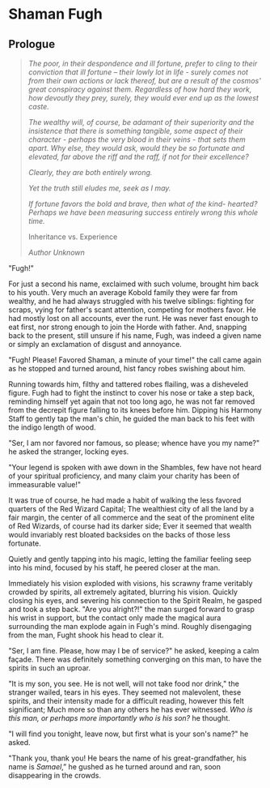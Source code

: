 # Shaman Fugh

## Prologue

> _The poor, in their despondence and ill fortune, prefer to cling
to their conviction that ill fortune – their lowly lot in life -
surely comes not
from their own actions or lack thereof, but are
a result of the cosmos' great conspiracy against them.
Regardless of how hard they work, how devoutly they prey,
surely, they would ever end up as the lowest caste._
> 
> _The wealthy will, of course, be adamant of their superiority
and the insistence that there is something tangible, some aspect
of their character - perhaps the very blood in their veins - that
sets them apart. Why else, they would ask, would they be so
fortunate and elevated, far above the riff and the raff, if not
for their excellence?_
> 
> _Clearly, they are both entirely wrong._
> 
> _Yet the truth still eludes me, seek as I may._
> 
> _If fortune favors the bold and brave, then what of the kind-
hearted? Perhaps we have been measuring success entirely
wrong this whole time._
> 
> 
> Inheritance vs. Experience
> 
> _Author Unknown_


"Fugh!"

For just a second his name, exclaimed with such volume, brought him back to his youth. Very much an average Kobold family they were far from wealthy, and he had always struggled with his twelve siblings: fighting for scraps, vying for father's scant attention, competing for mothers favor. He had mostly lost on all accounts, ever the runt. He was never fast enough to eat first, nor strong enough to join the Horde with father. And, snapping back to the present, still unsure if his name, Fugh, was indeed a given name or simply an exclamation of disgust and annoyance.

"Fugh! Please! Favored Shaman, a minute of your time!" the call came again as he stopped and turned around, hist fancy robes swishing about him.

Running towards him, filthy and tattered robes flailing, was a disheveled figure. Fugh had to fight the instinct to cover his nose or take a step back, reminding himself yet again that not too long ago, he was not far removed from the decrepit figure falling to its knees before him. Dipping his Harmony Staff to gently tap the man's chin, he guided the man back to his feet with the indigo length of wood.

"Ser, I am nor favored nor famous, so please; whence have you my name?" he asked the stranger, locking eyes.

"Your legend is spoken with awe down in the Shambles, few have not heard of your spiritual proficiency, and many claim your charity has been of immeasurable value!"

It was true of course, he had made a habit of walking the less favored quarters of the Red Wizard Capital; The wealthiest city of all the land by a fair margin, the center of all commerce and the seat of the prominent elite of Red Wizards, of course had its darker side; Ever it seemed that wealth would invariably rest bloated backsides on the backs of those less fortunate.

Quietly and gently tapping into his magic, letting the familiar feeling seep into his mind, focused by his staff, he peered closer at the man.

Immediately his vision exploded with visions, his scrawny frame veritably crowded by spirits, all extremely agitated, blurring his vision. Quickly closing his eyes, and severing his connection to the Spirit Realm, he gasped and took a step back. "Are you alright?!" the man surged forward to grasp his wrist in support, but the contact only made the magical aura surrounding the man explode again in Fugh's mind. Roughly disengaging from the man, Fught shook his head to clear it.

"Ser, I am fine. Please, how may I be of service?" he asked, keeping a calm façade. There was definitely something converging on this man, to have the spirits in such an uproar. 

"It is my son, you see. He is not well, will not take food nor drink," the stranger wailed, tears in his eyes. They seemed not malevolent, these spirits, and their intensity made for a difficult reading, however this felt significant; Much more so than any others he has ever witnessed. _Who is this man, or perhaps more importantly who is his son?_ he thought. 

"I will find you tonight, leave now, but first what is your son's name?" he asked.

"Thank you, thank you! He bears the name of his great-grandfather, his name is _Samael_,” he gushed as he turned around and ran, soon disappearing in the crowds.
